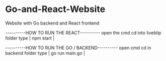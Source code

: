 # Go-and-React-Website
Website with Go backend and React frontend

----------HOW TO RUN THE REACT----------
open the cmd
cd into liveblip folder
type | npm start |

----------HOW TO RUN THE GO / BACKEND----------
open cmd
cd in backend folder
type | go run main.go |



